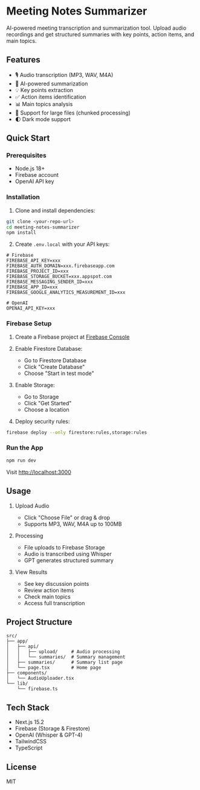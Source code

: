 # Meeting Notes Summarizer

AI-powered meeting transcription and summarization tool. Upload audio recordings and get structured summaries with key points, action items, and main topics.

## Features

- 🎙️ Audio transcription (MP3, WAV, M4A)
- 📝 AI-powered summarization
- 💡 Key points extraction
- ✅ Action items identification
- 📊 Main topics analysis
- 🔄 Support for large files (chunked processing)
- 🌓 Dark mode support

## Quick Start

### Prerequisites

- Node.js 18+
- Firebase account
- OpenAI API key

### Installation

1. Clone and install dependencies:
```bash
git clone <your-repo-url>
cd meeting-notes-summarizer
npm install
```

2. Create `.env.local` with your API keys:
```env
# Firebase
FIREBASE_API_KEY=xxx
FIREBASE_AUTH_DOMAIN=xxx.firebaseapp.com
FIREBASE_PROJECT_ID=xxx
FIREBASE_STORAGE_BUCKET=xxx.appspot.com
FIREBASE_MESSAGING_SENDER_ID=xxx
FIREBASE_APP_ID=xxx
FIREBASE_GOOGLE_ANALYTICS_MEASUREMENT_ID=xxx

# OpenAI
OPENAI_API_KEY=xxx
```

### Firebase Setup

1. Create a Firebase project at [Firebase Console](https://console.firebase.google.com)
2. Enable Firestore Database:
   - Go to Firestore Database
   - Click "Create Database"
   - Choose "Start in test mode"

3. Enable Storage:
   - Go to Storage
   - Click "Get Started"
   - Choose a location

4. Deploy security rules:
```bash
firebase deploy --only firestore:rules,storage:rules
```

### Run the App

```bash
npm run dev
```

Visit [http://localhost:3000](http://localhost:3000)

## Usage

1. Upload Audio
   - Click "Choose File" or drag & drop
   - Supports MP3, WAV, M4A up to 100MB

2. Processing
   - File uploads to Firebase Storage
   - Audio is transcribed using Whisper
   - GPT generates structured summary

3. View Results
   - See key discussion points
   - Review action items
   - Check main topics
   - Access full transcription

## Project Structure

```
src/
├── app/
│   ├── api/
│   │   ├── upload/     # Audio processing
│   │   └── summaries/  # Summary management
│   ├── summaries/      # Summary list page
│   └── page.tsx        # Home page
├── components/
│   └── AudioUploader.tsx
└── lib/
    └── firebase.ts
```

## Tech Stack

- Next.js 15.2
- Firebase (Storage & Firestore)
- OpenAI (Whisper & GPT-4)
- TailwindCSS
- TypeScript

## License

MIT
